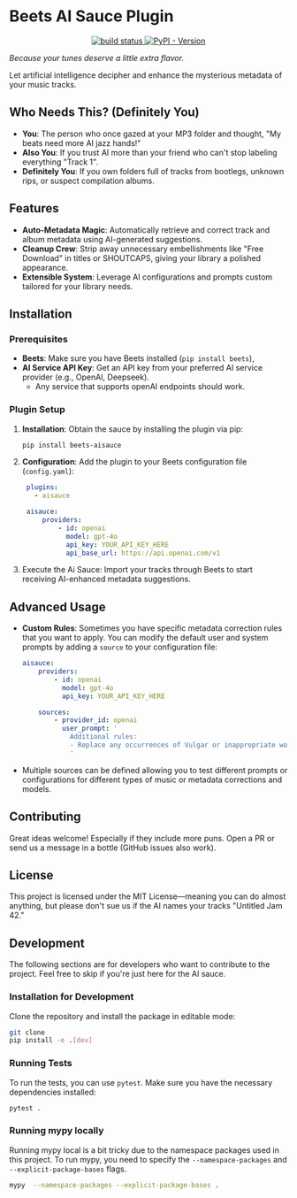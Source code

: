 # Beets AI Sauce Plugin


<p align="center">
    <a href="https://github.com/metasauce/beets-aisauce/actions">
        <img alt="build status" src="https://img.shields.io/github/actions/workflow/status/metasauce/beets-aisauce/python.yml" />
    </a>
    <a href="https://pypi.org/project/beets-aisauce/">
        <img alt="PyPI - Version" src="https://img.shields.io/pypi/v/beets-aisauce">
    </a>
</p>



*Because your tunes deserve a little extra flavor.*

Let artificial intelligence decipher and enhance the mysterious metadata of your music tracks.


## Who Needs This? (Definitely You)

- **You**: The person who once gazed at your MP3 folder and thought, "My beats need more AI jazz hands!"
- **Also You**: If you trust AI more than your friend who can't stop labeling everything "Track 1".
- **Definitely You**: If you own folders full of tracks from bootlegs, unknown rips, or suspect compilation albums.


## Features

- **Auto-Metadata Magic**: Automatically retrieve and correct track and album metadata using AI-generated suggestions.
- **Cleanup Crew**: Strip away unnecessary embellishments like "Free Download" in titles or SHOUTCAPS, giving your library a polished appearance.
- **Extensible System**: Leverage AI configurations and prompts custom tailored for your library needs.


## Installation

### Prerequisites
- **Beets**: Make sure you have Beets installed (`pip install beets`),
- **AI Service API Key**: Get an API key from your preferred AI service provider (e.g., OpenAI, Deepseek).
    - Any service that supports openAI endpoints should work.

### Plugin Setup

1. **Installation**: Obtain the sauce by installing the plugin via pip:
   ```bash
   pip install beets-aisauce
   ```
2. **Configuration**: Add the plugin to your Beets configuration file (`config.yaml`):
   ```yaml
    plugins: 
      - aisauce

    aisauce:
        providers:
            - id: openai
              model: gpt-4o
              api_key: YOUR_API_KEY_HERE
              api_base_url: https://api.openai.com/v1
    ```
3. Execute the Ai Sauce: Import your tracks through Beets to start receiving AI-enhanced metadata suggestions.


## Advanced Usage

- **Custom Rules**: Sometimes you have specific metadata correction rules that you want to apply. You can modify the default user and system prompts by adding a `source` to your configuration file:
    ```yaml
    aisauce:
        providers:
            - id: openai
              model: gpt-4o
              api_key: YOUR_API_KEY_HERE

        sources:
            - provider_id: openai
              user_prompt: '
                Additional rules:
                - Replace any occurrences of Vulgar or inappropriate words with "**sauced**".
                '
    ```
- Multiple sources can be defined allowing you to test different prompts or configurations for different types of music or metadata corrections and models.


## Contributing

Great ideas welcome! Especially if they include more puns. Open a PR or send us a message in a bottle (GitHub issues also work).

## License

This project is licensed under the MIT License—meaning you can do almost anything, but please don't sue us if the AI names your tracks "Untitled Jam 42."



## Development

The following sections are for developers who want to contribute to the project. Feel free to skip if you're just here for the AI sauce.

### Installation for Development

Clone the repository and install the package in editable mode:

```bash
git clone
pip install -e .[dev]
```

### Running Tests
To run the tests, you can use `pytest`. Make sure you have the necessary dependencies installed:

```bash
pytest .
```

### Running mypy locally

Running mypy local is a bit tricky due to the namespace packages used in this project. To run mypy, you need to specify the `--namespace-packages` and `--explicit-package-bases` flags.

```bash
mypy  --namespace-packages --explicit-package-bases .
```